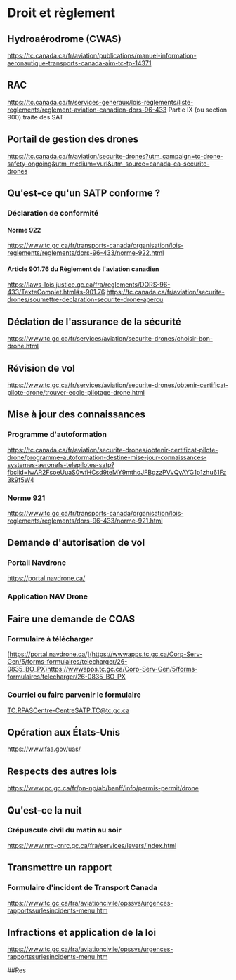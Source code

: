# Droit et règlement
## Hydroaérodrome (CWAS)
https://tc.canada.ca/fr/aviation/publications/manuel-information-aeronautique-transports-canada-aim-tc-tp-14371
## RAC
https://tc.canada.ca/fr/services-generaux/lois-reglements/liste-reglements/reglement-aviation-canadien-dors-96-433
Partie IX (ou section 900) traite des SAT
## Portail de gestion des drones
https://tc.canada.ca/fr/aviation/securite-drones?utm_campaign=tc-drone-safety-ongoing&utm_medium=vurl&utm_source=canada-ca-securite-drones
## Qu'est-ce qu'un SATP conforme ?
### Déclaration de conformité
#### Norme 922
https://www.tc.gc.ca/fr/transports-canada/organisation/lois-reglements/reglements/dors-96-433/norme-922.html
#### Article 901.76 du Règlement de l'aviation canadien
https://laws-lois.justice.gc.ca/fra/reglements/DORS-96-433/TexteComplet.html#s-901.76
https://tc.canada.ca/fr/aviation/securite-drones/soumettre-declaration-securite-drone-apercu
## Déclation de l'assurance de la sécurité
https://www.tc.gc.ca/fr/services/aviation/securite-drones/choisir-bon-drone.html
## Révision de vol
https://www.tc.gc.ca/fr/services/aviation/securite-drones/obtenir-certificat-pilote-drone/trouver-ecole-pilotage-drone.html
## Mise à jour des connaissances 
### Programme d'autoformation
https://tc.canada.ca/fr/aviation/securite-drones/obtenir-certificat-pilote-drone/programme-autoformation-destine-mise-jour-connaissances-systemes-aeronefs-telepilotes-satp?fbclid=IwAR2FsoeUuaS0wfHCsd9teMY9mthoJFBqzzPVvQyAYG1p1zhu61Fz3k9f5W4
### Norme 921
https://www.tc.gc.ca/fr/transports-canada/organisation/lois-reglements/reglements/dors-96-433/norme-921.html
## Demande d'autorisation de vol
### Portail Navdrone
https://portal.navdrone.ca/
### Application NAV Drone
## Faire une demande de COAS
### Formulaire à télécharger
[https://portal.navdrone.ca/](https://wwwapps.tc.gc.ca/Corp-Serv-Gen/5/forms-formulaires/telecharger/26-0835_BO_PX)https://wwwapps.tc.gc.ca/Corp-Serv-Gen/5/forms-formulaires/telecharger/26-0835_BO_PX
### Courriel ou faire parvenir le formulaire
TC.RPASCentre-CentreSATP.TC@tc.gc.ca
## Opération aux États-Unis
https://www.faa.gov/uas/
## Respects des autres lois
https://www.pc.gc.ca/fr/pn-np/ab/banff/info/permis-permit/drone
## Qu'est-ce la nuit
### Crépuscule civil du matin au soir
https://www.nrc-cnrc.gc.ca/fra/services/levers/index.html
## Transmettre un rapport
### Formulaire d'incident de Transport Canada
https://www.tc.gc.ca/fra/aviationcivile/opssvs/urgences-rapportssurlesincidents-menu.htm
## Infractions et application de la loi
https://www.tc.gc.ca/fra/aviationcivile/opssvs/urgences-rapportssurlesincidents-menu.htm

##Res
